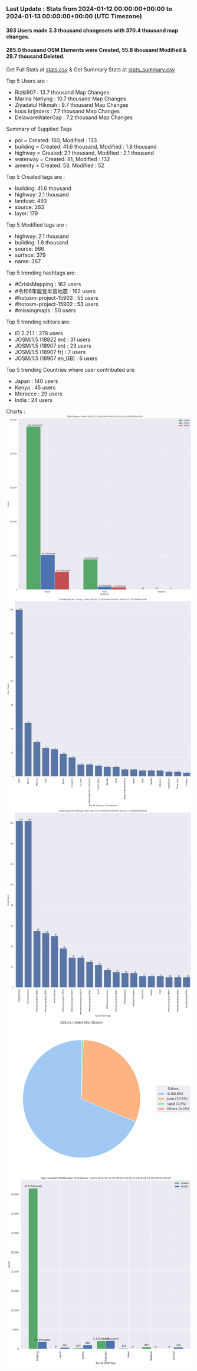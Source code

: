 ### Last Update : Stats from 2024-01-12 00:00:00+00:00 to 2024-01-13 00:00:00+00:00 (UTC Timezone)

#### 393 Users made 3.3 thousand changesets with 370.4 thousand map changes.
#### 285.0 thousand OSM Elements were Created, 55.8 thousand Modified & 29.7 thousand Deleted.
Get Full Stats at [stats.csv](/stats/hotosm/Daily/stats.csv)
 & Get Summary Stats at [stats_summary.csv](/stats/hotosm/Daily/stats_summary.csv)

Top 5 Users are : 
- Rizki907 : 13.7 thousand Map Changes
- Marina Nørlyng : 10.7 thousand Map Changes
- Ziyadatul Hikmah : 9.7 thousand Map Changes
- koos krijnders : 7.7 thousand Map Changes
- DelawareWaterGap : 7.2 thousand Map Changes

Summary of Supplied Tags
- poi = Created: 160, Modified : 133
- building = Created: 41.6 thousand, Modified : 1.8 thousand
- highway = Created: 2.1 thousand, Modified : 2.1 thousand
- waterway = Created: 81, Modified : 132
- amenity = Created: 53, Modified : 52


Top 5 Created tags are :
- building: 41.6 thousand
- highway: 2.1 thousand
- landuse: 493
- source: 263
- layer: 179


Top 5 Modified tags are :
- highway: 2.1 thousand
- building: 1.8 thousand
- source: 986
- surface: 379
- name: 367


Top 5 trending hashtags are:
- #CrisisMapping : 162 users
- #令和6年能登半島地震 : 162 users
- #hotosm-project-15903 : 55 users
- #hotosm-project-15902 : 53 users
- #missingmaps : 50 users


Top 5 trending editors are:
- iD 2.21.1 : 278 users
- JOSM/1.5 (18822 en) : 31 users
- JOSM/1.5 (18907 en) : 23 users
- JOSM/1.5 (18907 fr) : 7 users
- JOSM/1.5 (18907 en_GB) : 6 users


Top 5 trending Countries where user contributed are:
- Japan : 140 users
- Kenya : 45 users
- Morocco : 29 users
- India : 24 users


 Charts : 
![Alt text](./stats_osm_changes.png) 
![Alt text](./stats_users_per_country.png) 
![Alt text](./stats_users_per_hashtag.png) 
![Alt text](./stats_editors_pie_chart.png) 
![Alt text](./stats_tags.png) 

